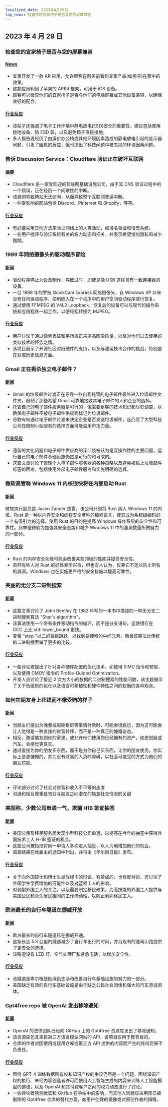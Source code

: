 ```yaml
---
localized_date: 2023年4月29日
top_news: 检查您的宜家椅子是否与您的屏幕兼容
---
```


## 2023 年 4 月 29 日

### 检查您的宜家椅子是否与您的屏幕兼容

#### [News](https://mastodon.social/@haeckerfelix/110272427676278609)

- 宜家开发了一款 AR 应用，允许顾客在购买前看到宜家产品(如椅子)在家中的效果。
- 这款应用利用了苹果的 ARKit 框架，可用于 iOS 设备。
- 顾客可以检查他们的宜家椅子是否与他们的电脑屏幕或其他设备兼容，以确保良好的配合。

#### [行业反应](http://news.ycombinator.com/item?id=35742476)

- 该帖子还强调了电子工作环境中静电放电(ESD)安全的重要性，建议包括使用接地设备、防 ESD 袋，以及避免椅子直接接地。
- 多人报告说经历了由廉价办公椅或其他环境因素造成的静电放电引起的显示器问题，引发了幽默的反应，但也提出了科技问题中被忽视的环境因素问题。

### 告诉 Discussion Service：Cloudflare 验证正在破坏互联网

#### 摘要

- Cloudflare 是一家受欢迎的互联网基础设施公司，由于其 DNS 验证过程中的一个错误，正在经历一个间歇性的中断。
- 该漏洞导致网站无法访问，从而导致整个互联网普遍中断。
- 一些受影响的网站包括 Discord、Pinterest 和 Shopify，等等。

#### [行业反应](http://news.ycombinator.com/item?id=35742606)

- 有必要采用其他方法来验证网络上的人类活动，如域名验证和信誉系统。
- 一些用户批评与验证系统有关的权力动态和把关，并表示希望增加隐私和减少跟踪。

### 1999 年网络摄像头的驱动程序冒险

#### [新闻](https://blog.benjojo.co.uk/post/quickcam-usb-userspace-driver)

- 驱动程序停止为设备制作，导致过时，即使是像 USB 这样具有一致连接器的设备。
- 一台 1999 年的罗技 QuickCam Express 网络摄像头，自 Windows XP 以来没有任何驱动程序，使用嵌入在一个程序中的用户空间驱动程序进行恢复。
- 通过使用 FFMPEG 的 V4L2 Loopback，恢复后的设备可以与现代的操作系统和应用程序一起工作，以便轻松转换为 MJPEG。

#### [行业反应](http://news.ycombinator.com/item?id=35740001)

- 用户讨论了通过像素表征和平场校正来提高图像质量，以及对他们过去使用的类似技术的怀念之情。
- 该项目展示了开源社区对旧硬件的支持，以及与遗留技术合作的挑战，特别是在获取历史信息方面。

### Gmail 正在扼杀独立电子邮件？

#### [新闻](https://tutanota.com/blog/posts/gmail-independent-email)

- Gmail 的垃圾邮件过滤正在导致一些自我托管的电子邮件最终进入垃圾邮件文件夹，限制了那些希望 Gmail 可靠地接收其电子邮件的人和企业的选择。
- 托管自己的电子邮件服务器是可行的，但需要足够的技术知识和尽职调查，以确保电子邮件不被电子邮件供应商标记为垃圾邮件。
- 谷歌有权通过电子邮件过滤来决定企业是否发送垃圾邮件，这凸显了大型科技公司在限制小型服务的选择方面可能滥用市场力量。

#### [行业反应](http://news.ycombinator.com/item?id=35744888)

- 遗留的文化问题和电子邮件供应商的深口袋被认为是互操作性的主要问题，运行自己的电子邮件基础设施仍然是可行的和可取的。
- 这篇文章讨论了管理个人电子邮件服务器的各种策略以及避免被贴上垃圾邮件标签的困难，包括使用外部电子邮件服务和实施明确的选择。

### 微软高管称 Windows 11 内核很快将在内部启动 Rust

#### [新闻](https://www.neowin.net/news/senior-microsoft-exec-says-windows-11-kernel-will-soon-be-booting-with-rust-inside/)

微软执行副总裁 Jason Zander 透露，该公司计划将 Rust 纳入 Windows 11 的内核。Rust 是一种以内存安全和线程安全著称的编程语言，使其成为系统级编码的一个有吸引力的选择。使用 Rust 的目的是提高 Windows 操作系统的安全性和可靠性。此举是微软为加强其安全态势和减少 Windows 11 中的漏洞数量所做努力的一部分。

#### [行业反应](http://news.ycombinator.com/item?id=35738829)

- Rust 的内存安全功能可能会改善某些领域的性能并提高安全性。
- 虽然有些人对 Rust 的好处表示兴奋，但也有人认为，仅靠它不足以防止所有的漏洞。Windows 也在实施更严格的安全措施以提高可靠性。

### 美丽的无分支二进制搜索

#### [新闻](https://probablydance.com/2023/04/27/beautiful-branchless-binary-search/)

- 这篇文章讨论了 John Bentley 在 1982 年写的一本书中描述的一种无分支二进制搜索算法 "Shar's algorithm"。
- 该算法使用一个带有条件移动指令的循环，而不是分支语句，这使得它在 GCC 上比 std::lower_bound 更快。
- 变量 "step "以二的幂数跳跃，以找到要搜索的中间元素，而且该算法比传统的二进制搜索做了更多的比较。

#### [行业反应](http://news.ycombinator.com/item?id=35737862)

- 一些评论者提出了针对各种硬件配置的优化技术，如使用 SIMD 指令和预取，以及使用 CMOV 指令的 Profile-Guided Optimization。
- 开发人员讨论了接近 2 次方大小的数据的二进制搜索的性能问题，该主题展示了关于低级别的优化以及语言可移植性和硬件特性之间的权衡的各种观点。

### 如何在朋友身上花钱而不像受贿的样子

#### [新闻](https://billmei.net/blog/bribe-friends)

- 当朋友们提出为晚餐或假期租房等事情付款时，可能会很尴尬，因为这可能会让人觉得是一种直接的财富转移，而不是一种真正的慷慨姿态。
- 相反，邀请朋友到你的家里，或允许他们使用你已经拥有的资产，如皮划艇或汽车，会感觉更真实。
- 通过直接为你的朋友买东西，而不是为你自己买东西，让你的朋友使用，你实际上是更慷慨的，并为没有财富的人消除障碍，以社会可接受的方式为他们的朋友花钱。

#### [行业反应](http://news.ycombinator.com/item?id=35740277)

- 评论部分讨论了社会对财富和收入不平等的态度
- 沟通和相互尊重是驾驭与朋友之间潜在的尴尬社交情况的关键

### 美国称，少数公司串通一气，欺骗 H1B 签证抽签

#### [新闻](https://www.wsj.com/articles/u-s-says-some-companies-cheat-h-1b-lottery-driving-record-applications-1a3e4fd)

- 美国公民及移民服务局发现小型科技公司串通，以提高在今年的抽签中获得外国技术工人 H-1B 签证的机会。
- 这些公司被指控将同一申请人多次进入抽签，以人为地增加他们的机会。
- 调查结果在给雇主的通知中列出，并将由《华尔街日报》发布。

#### [行业反应](http://news.ycombinator.com/item?id=35741609)

- 关于向外国硕士和博士生发放绿卡的辩论，有赞成的，也有反对的，还讨论了外国学生学费增加的可能性以及对蓝领工人的影响。
- 对剥削外国工人的关注，以及需要制定移民政策，为高技能的外国工人提供与美国公民和永久居民相同的工作流动性，以防止剥削移民工人。

### 欧洲最长的自行车隧道在挪威开放

#### [新闻](https://reasonstobecheerful.world/europes-longest-bicycling-tunnel-opens-in-norway/)

- 欧洲最长的自行车隧道已在挪威开通。
- 这条长达 5.3 公里的隧道减少了自行车出行的时间，并为现有的陡峭山路提供了更安全的选择。
- 该隧道设有 LED 灯、空气处理厂和紧急电话，以增加安全性。

#### [行业反应](http://news.ycombinator.com/item?id=35738231)

- 该隧道是卑尔根鼓励绿色生活和改善自行车基础设施的努力的一部分。
- 美国缺乏有效的自行车基础设施是由于缺乏公民社会团体和强大的汽车游说团体。

### Gpt4free repo 被 OpenAI 发出移除通知

#### [新闻](https://github.com/xtekky/gpt4free)

- OpenAI 的法律团队已经向 GitHub 上的 Gpt4free 资源库发出了移除通知。
- 该资源库包含来自第三方语言模型网站的 API，该项目仅用于教育目的。
- 仓库的作者对因使用或误用仓库或第三方 API 提供的内容而产生的任何后果不负责任。

#### [行业反应](http://news.ycombinator.com/item?id=35740836)

- 围绕 GPT-4 训练数据所有权和知识产权的争议仍然是一个问题，围绕知识产权的执行、未经内容创造者许可而使用人工智能生成的内容来训练人工智能模型的道德，以及 OpenAI 和其付费客户之间的权力动态进行了讨论。
- 一些评论者猜测微软和 GitHub 在争端中的影响，而其他人则建议采用现已被删除的 Gpt4free 仓库的替代方案，如用户创建的镜像或对原创作者的捐赠。


